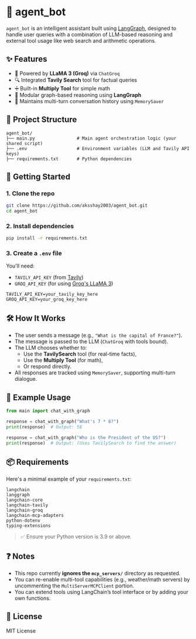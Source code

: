 
# 🤖 agent_bot

`agent_bot` is an intelligent assistant built using [LangGraph](https://github.com/langchain-ai/langgraph), designed to handle user queries with a combination of LLM-based reasoning and external tool usage like web search and arithmetic operations.

## ✨ Features
- 🧠 Powered by **LLaMA 3 (Groq)** via `ChatGroq`
- 🔍 Integrated **Tavily Search** tool for factual queries
- ➗ Built-in **Multiply Tool** for simple math
- 🧩 Modular graph-based reasoning using **LangGraph**
- 💬 Maintains multi-turn conversation history using `MemorySaver`

## 📁 Project Structure

```
agent_bot/
├── main.py                # Main agent orchestration logic (your shared script)
├── .env                   # Environment variables (LLM and Tavily API keys)
├── requirements.txt       # Python dependencies

```

## 🚀 Getting Started

### 1. Clone the repo
```bash
git clone https://github.com/aksshay2003/agent_bot.git
cd agent_bot
```

### 2. Install dependencies
```bash
pip install -r requirements.txt
```

### 3. Create a `.env` file
You'll need:
- `TAVILY_API_KEY` (from [Tavily](https://app.tavily.com/))
- `GROQ_API_KEY` (for using [Groq's LLaMA 3](https://console.groq.com/))

```env
TAVILY_API_KEY=your_tavily_key_here
GROQ_API_KEY=your_groq_key_here
```

## 🛠️ How It Works

- The user sends a message (e.g., `"What is the capital of France?"`).
- The message is passed to the LLM (`ChatGroq` with tools bound).
- The LLM chooses whether to:
  - Use the **TavilySearch** tool (for real-time facts),
  - Use the **Multiply Tool** (for math),
  - Or respond directly.
- All responses are tracked using `MemorySaver`, supporting multi-turn dialogue.

## 🧪 Example Usage

```python
from main import chat_with_graph

response = chat_with_graph("What's 7 * 8?")
print(response)  # Output: 56

response = chat_with_graph("Who is the President of the US?")
print(response)  # Output: (Uses TavilySearch to find the answer)
```

## 📦 Requirements

Here's a minimal example of your `requirements.txt`:

```
langchain
langgraph
langchain-core
langchain-tavily
langchain-groq
langchain-mcp-adapters
python-dotenv
typing-extensions
```

> ✅ Ensure your Python version is 3.9 or above.

## ❓ Notes

- This repo currently **ignores the `mcp_servers/`** directory as requested.
- You can re-enable multi-tool capabilities (e.g., weather/math servers) by uncommenting the `MultiServerMCPClient` portion.
- You can extend tools using LangChain’s tool interface or by adding your own functions.

## 📄 License

MIT License
